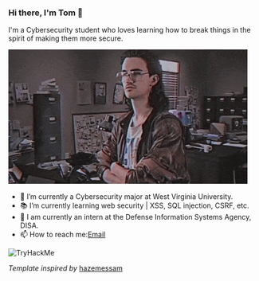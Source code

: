 ### Hi there, I'm Tom 👋

I'm a Cybersecurity student who loves learning how to break things in the spirit of making them more secure.

![](Hackerman.gif)

- 🔭 I’m currently a Cybersecurity major at West Virginia University.
- 📚 I’m currently learning web security | XSS, SQL injection, CSRF, etc.
- 👯 I am currently an intern at the Defense Information Systems Agency, DISA.
- 📫 How to reach me:[Email](thasselm@mix.wvu.edu)

<img src="https://tryhackme-badges.s3.amazonaws.com/TomHasselman.png" alt="TryHackMe">

*Template inspired by* [hazemessam](https://github.com/hazemessam)
